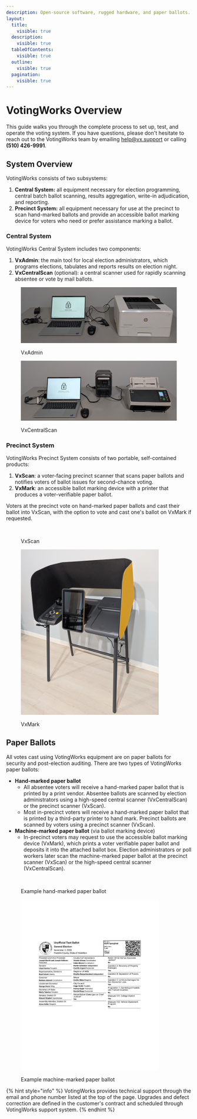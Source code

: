 ```yaml
---
description: Open-source software, rugged hardware, and paper ballots.
layout:
  title:
    visible: true
  description:
    visible: true
  tableOfContents:
    visible: true
  outline:
    visible: true
  pagination:
    visible: true
---
```


# VotingWorks Overview

This guide walks you through the complete process to set up, test, and operate the voting system. If you have questions, please don't hesitate to reach out to the VotingWorks team by emailing [help@vx.support](mailto:help@vx.support) or calling **(510) 426-9991**.

## System Overview

VotingWorks consists of two subsystems:

1. **Central System:** all equipment necessary for election programming, central batch ballot scanning, results aggregation, write-in adjudication, and reporting.
2. **Precinct System:** all equipment necessary for use at the precinct to scan hand-marked ballots and provide an accessible ballot marking device for voters who need or prefer assistance marking a ballot.

### Central System

VotingWorks Central System includes two components:

1. **VxAdmin**: the main tool for local election administrators, which programs elections, tabulates and reports results on election night.
2. **VxCentralScan** (optional): a central scanner used for rapidly scanning absentee or vote by mail ballots.

<figure><img src=".gitbook/assets/PXL_20241119_221005359.jpg" alt=""><figcaption><p>VxAdmin</p></figcaption></figure>

<figure><img src=".gitbook/assets/PXL_20241119_215840432 (2).jpg" alt=""><figcaption><p>VxCentralScan</p></figcaption></figure>

### Precinct System

VotingWorks Precinct System consists of two portable, self-contained products:

1. **VxScan**: a voter-facing precinct scanner that scans paper ballots and notifies voters of ballot issues for second-chance voting.
2. **VxMark**: an accessible ballot marking device with a printer that produces a voter-verifiable paper ballot.

Voters at the precinct vote on hand-marked paper ballots and cast their ballot into VxScan, with the option to vote and cast one's ballot on VxMark if requested.&#x20;

<div><figure><img src=".gitbook/assets/PXL_20241031_183333061.jpg" alt="" width="375"><figcaption><p>VxScan</p></figcaption></figure> <figure><img src=".gitbook/assets/PXL_20241119_204010865.jpg" alt="" width="375"><figcaption><p>VxMark</p></figcaption></figure></div>

## Paper Ballots

All votes cast using VotingWorks equipment are on paper ballots for security and post-election auditing. There are two types of VotingWorks paper ballots:

* **Hand-marked paper ballot**
  * All absentee voters will receive a hand-marked paper ballot that is printed by a print vendor. Absentee ballots are scanned by election administrators using a high-speed central scanner (VxCentralScan) or the precinct scanner (VxScan).
  * Most in-precinct voters will receive a hand-marked paper ballot that is printed by a third-party printer to hand mark. Precinct ballots are scanned by voters using a precinct scanner (VxScan).
* **Machine-marked paper ballot** (via ballot marking device)
  * In-precinct voters may request to use the accessible ballot marking device (VxMark), which prints a voter verifiable paper ballot and deposits it into the attached ballot box. Election administrators or poll workers later scan the machine-marked paper ballot at the precinct scanner (VxScan) or the high-speed central scanner (VxCentralScan).

<div><figure><img src=".gitbook/assets/Screenshot 2023-12-19 at 7.53.02 PM.png" alt="" width="375"><figcaption><p>Example hand-marked paper ballot</p></figcaption></figure> <figure><img src=".gitbook/assets/TDP Diagrams.png" alt="" width="375"><figcaption><p>Example machine-marked paper ballot</p></figcaption></figure></div>

{% hint style="info" %}
VotingWorks provides technical support through the email and phone number listed at the top of the page.  Upgrades and defect correction are defined in the customer's contract and scheduled through VotingWorks support system.&#x20;
{% endhint %}

